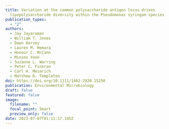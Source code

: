 ```yaml
---
title: Variation at the common polysaccharide antigen locus drives
  lipopolysaccharide diversity within the Pseudomonas syringae species complex
publication_types:
  - "2"
authors:
  - Jay Jayaraman
  - William T. Jones
  - Dawn Harvey
  - Lauren M. Hemara
  - Honour C. McCann
  - Minsoo Yoon
  - Suzanne L. Warring
  - Peter C. Fineran
  - Carl H. Mesarich
  - Matthew D. Templeton
doi: https://doi.org/10.1111/1462-2920.15250
publication: Environmental Microbiology
draft: false
featured: false
image:
  filename: ""
  focal_point: Smart
  preview_only: false
date: 2023-07-07T01:11:17.145Z
---
```

